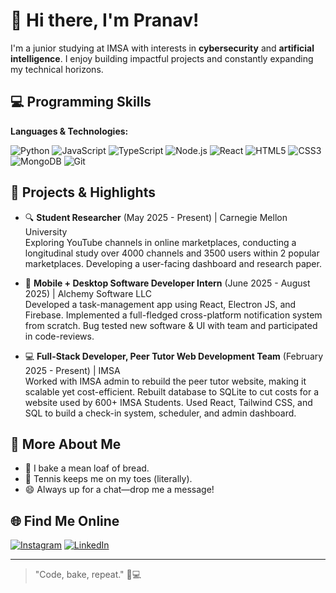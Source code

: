 # 👋 Hi there, I'm Pranav!

I'm a junior studying at IMSA with interests in **cybersecurity** and **artificial intelligence**. I enjoy building impactful projects and constantly expanding my technical horizons.

## 💻 Programming Skills

**Languages & Technologies:**

![Python](https://img.shields.io/badge/-Python-3776AB?style=flat-square&logo=python&logoColor=white)
![JavaScript](https://img.shields.io/badge/-JavaScript-F7DF1E?style=flat-square&logo=javascript&logoColor=black)
![TypeScript](https://img.shields.io/badge/-TypeScript-3178C6?style=flat-square&logo=typescript&logoColor=white)
![Node.js](https://img.shields.io/badge/-Node.js-339933?style=flat-square&logo=node.js&logoColor=white)
![React](https://img.shields.io/badge/-React-61DAFB?style=flat-square&logo=react&logoColor=black)
![HTML5](https://img.shields.io/badge/-HTML5-E34F26?style=flat-square&logo=html5&logoColor=white)
![CSS3](https://img.shields.io/badge/-CSS3-1572B6?style=flat-square&logo=css3&logoColor=white)
![MongoDB](https://img.shields.io/badge/-MongoDB-47A248?style=flat-square&logo=mongodb&logoColor=white)
![Git](https://img.shields.io/badge/-Git-F05032?style=flat-square&logo=git&logoColor=white)

## 🚀 Projects & Highlights

- 🔍 **Student Researcher** (May 2025 - Present) | Carnegie Mellon University  
  Exploring YouTube channels in online marketplaces, conducting a longitudinal study over 4000 channels and 3500 users within 2 popular marketplaces. Developing a user-facing dashboard and research paper.

- 💼 **Mobile + Desktop Software Developer Intern** (June 2025 - August 2025) | Alchemy Software LLC  
  Developed a task-management app using React, Electron JS, and Firebase. Implemented a full-fledged cross-platform notification system from scratch. Bug tested new software & UI with team and participated in code-reviews.

- 💻 **Full-Stack Developer, Peer Tutor Web Development Team** (February 2025 - Present) | IMSA  
  Worked with IMSA admin to rebuild the peer tutor website, making it scalable yet cost-efficient. Rebuilt database to SQLite to cut costs for a website used by 600+ IMSA Students. Used React, Tailwind CSS, and SQL to build a check-in system, scheduler, and admin dashboard.

## 🎾 More About Me

- 🥖 I bake a mean loaf of bread.
- 🎾 Tennis keeps me on my toes (literally).
- 😄 Always up for a chat—drop me a message!

## 🌐 Find Me Online

[![Instagram](https://img.shields.io/badge/-Instagram-E4405F?style=flat-square&logo=instagram&logoColor=white&link=https://www.instagram.com/pranoovv/)](https://www.instagram.com/pranoovv/)
[![LinkedIn](https://img.shields.io/badge/-LinkedIn-0077B5?style=flat-square&logo=linkedin&logoColor=white&link=https://www.linkedin.com/in/pranavgadde/)](https://www.linkedin.com/in/pranavgadde/)

---

> "Code, bake, repeat." 🍞💻
